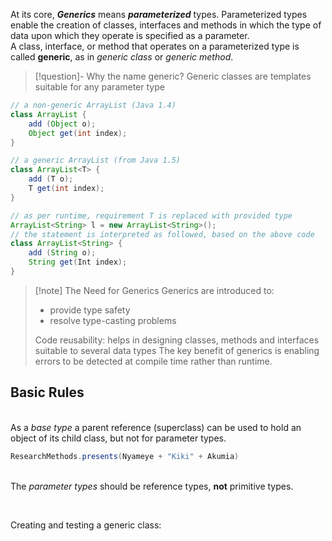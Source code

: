 At its core, ***Generics*** means ***parameterized*** types. Parameterized types enable the creation of classes, interfaces and methods in which the type of data upon which they operate is specified as a parameter.
<br>A class, interface, or method that operates on a parameterized type is called **generic**, as in *generic class* or *generic method*.

>[!question]- Why the name generic?
>Generic classes are templates suitable for any parameter type

```Java
// a non-generic ArrayList (Java 1.4)
class ArrayList {
	add (Object o);
	Object get(int index);
}

// a generic ArrayList (from Java 1.5)
class ArrayList<T> {
	add (T o);
	T get(int index);
}

// as per runtime, requirement T is replaced with provided type
ArrayList<String> l = new ArrayList<String>();
// the statement is interpreted as followed, based on the above code
class ArrayList<String> {
	add (String o);
	String get(Int index);
}
```

>[!note] The Need for Generics
>Generics are introduced to:
>- provide type safety
>- resolve type-casting problems
>
>Code reusability: helps in designing classes, methods and interfaces suitable to several data types
>The key benefit of generics is enabling errors to be detected at compile time rather than runtime. 

## Basic Rules
<br>As a _base type_ a parent reference (superclass) can be used to hold an object of its child class, but not for parameter types.

```Java
ResearchMethods.presents(Nyameye + "Kiki" + Akumia)
```
<br>The _parameter types_ should be reference types, **not** primitive types.

```Java

```
<br>Creating and testing a generic class:

```Java

```

